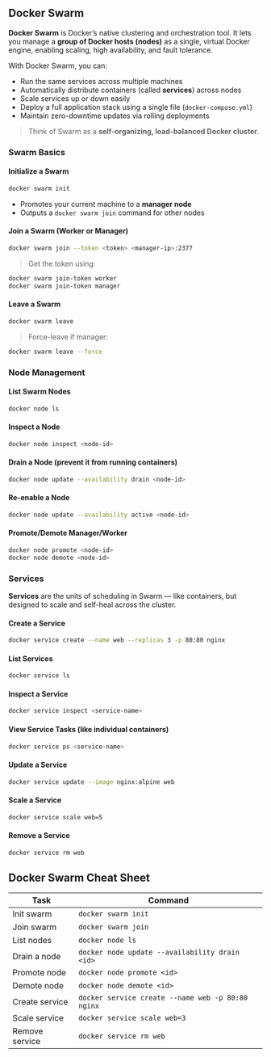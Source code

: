 ## Docker Swarm
**Docker Swarm** is Docker’s native clustering and orchestration tool. It lets you manage a **group of Docker hosts (nodes)** as a single, virtual Docker engine, enabling scaling, high availability, and fault tolerance.

With Docker Swarm, you can:

* Run the same services across multiple machines
* Automatically distribute containers (called **services**) across nodes
* Scale services up or down easily
* Deploy a full application stack using a single file (`docker-compose.yml`)
* Maintain zero-downtime updates via rolling deployments

> Think of Swarm as a **self-organizing, load-balanced Docker cluster**.


### Swarm Basics
#### Initialize a Swarm

```bash
docker swarm init
```

* Promotes your current machine to a **manager node**
* Outputs a `docker swarm join` command for other nodes

#### Join a Swarm (Worker or Manager)

```bash
docker swarm join --token <token> <manager-ip>:2377
```

> Get the token using:

```bash
docker swarm join-token worker
docker swarm join-token manager
```

#### Leave a Swarm

```bash
docker swarm leave
```

> Force-leave if manager:

```bash
docker swarm leave --force
```


### Node Management

#### List Swarm Nodes

```bash
docker node ls
```

#### Inspect a Node

```bash
docker node inspect <node-id>
```

#### Drain a Node (prevent it from running containers)

```bash
docker node update --availability drain <node-id>
```

#### Re-enable a Node

```bash
docker node update --availability active <node-id>
```

#### Promote/Demote Manager/Worker

```bash
docker node promote <node-id>
docker node demote <node-id>
```


### Services
**Services** are the units of scheduling in Swarm — like containers, but designed to scale and self-heal across the cluster.

#### Create a Service

```bash
docker service create --name web --replicas 3 -p 80:80 nginx
```

#### List Services

```bash
docker service ls
```

#### Inspect a Service

```bash
docker service inspect <service-name>
```

#### View Service Tasks (like individual containers)

```bash
docker service ps <service-name>
```

#### Update a Service

```bash
docker service update --image nginx:alpine web
```

#### Scale a Service

```bash
docker service scale web=5
```

#### Remove a Service

```bash
docker service rm web
```


## Docker Swarm Cheat Sheet

| Task                      | Command |
|---------------------------|---------|
| Init swarm                | `docker swarm init` |
| Join swarm                | `docker swarm join` |
| List nodes                | `docker node ls` |
| Drain a node              | `docker node update --availability drain <id>` |
| Promote node              | `docker node promote <id>` |
| Demote node               | `docker node demote <id>` |
| Create service            | `docker service create --name web -p 80:80 nginx` |
| Scale service             | `docker service scale web=3` |
| Remove service            | `docker service rm web` |


